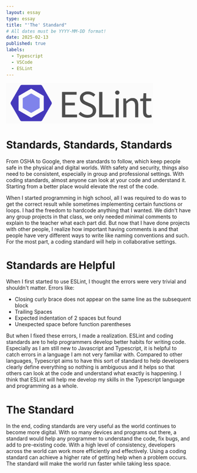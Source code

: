 ```yaml
---
layout: essay
type: essay
title: "'The' Standard"
# All dates must be YYYY-MM-DD format!
date: 2025-02-13
published: true
labels:
  - Typescript
  - VSCode
  - ESLint
---
```


<img width="400px" class="rounded float-start pe-4" src="../img/codestandards/ESLint-logo.png">


# Standards, Standards, Standards
From OSHA to Google, there are standards to follow, which keep people safe in the physical and digital worlds. With safety and security, things also need to be consistent, especially in group and professional settings. With coding standards, almost anyone can look at your code and understand it. Starting from a better place would elevate the rest of the code. 

When I started programming in high school, all I was required to do was to get the correct result while sometimes implementing certain functions or loops. I had the freedom to hardcode anything that I wanted. We didn't have any group projects in that class, we only needed minimal comments to explain to the teacher what each part did. But now that I have done projects with other people, I realize how important having comments is and that people have very different ways to write like naming conventions and such. For the most part, a coding standard will help in collaborative settings.

# Standards are Helpful
When I first started to use ESLint, I thought the errors were very trivial and shouldn't matter. Errors like: 
- Closing curly brace does not appear on the same line as the subsequent block
- Trailing Spaces
- Expected indentation of 2 spaces but found
- Unexpected space before function parentheses

But when I fixed these errors, I made a realization. ESLint and coding standards are to help programmers develop better habits for writing code. Especially as I am still new to Javascript and Typescript, it is helpful to catch errors in a language I am not very familiar with. Compared to other languages, Typescript aims to have this sort of standard to help developers clearly define everything so nothing is ambiguous and it helps so that others can look at the code and understand what exactly is happening. I think that ESLint will help me develop my skills in the Typescript language and programming as a whole. 

# The Standard
In the end, coding standards are very useful as the world continues to become more digital. With so many devices and programs out there, a standard would help any programmer to understand the code, fix bugs, and add to pre-existing code. With a high level of consistency, developers across the world can work more efficiently and effectively. Using a coding standard can achieve a higher rate of getting help when a problem occurs. The standard will make the world run faster while taking less space. 
